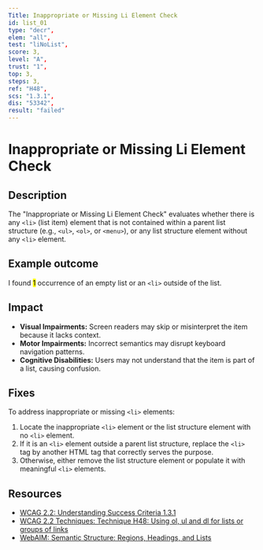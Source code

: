 ```yaml
---
Title: Inappropriate or Missing Li Element Check
id: list_01
type: "decr",
elem: "all",
test: "liNoList",
score: 3,
level: "A",
trust: "1",
top: 3,
steps: 3,
ref: "H48",
scs: "1.3.1",
dis: "53342",
result: "failed"
---
```


# Inappropriate or Missing Li Element Check

## Description

The "Inappropriate or Missing Li Element Check" evaluates whether there is any <code>&lt;li&gt;</code> (list item) element that is not contained within a parent list structure (e.g., <code>&lt;ul&gt;</code>, <code>&lt;ol&gt;</code>, or <code>&lt;menu&gt;</code>), or any list structure element without any <code>&lt;li&gt;</code> element.

## Example outcome

I found <mark>1</mark> occurrence of an empty list or an <code>&lt;li&gt;</code> outside of the list.

## Impact

- **Visual Impairments:** Screen readers may skip or misinterpret the item because it lacks context.
- **Motor Impairments:** Incorrect semantics may disrupt keyboard navigation patterns.
- **Cognitive Disabilities:** Users may not understand that the item is part of a list, causing confusion.

## Fixes

To address inappropriate or missing <code>&lt;li&gt;</code> elements:

1. Locate the inappropriate <code>&lt;li&gt;</code> element or the list structure element with no <code>&lt;li&gt;</code> element.
2. If it is an <code>&lt;li&gt;</code> element outside a parent list structure, replace the <code>&lt;li&gt;</code> tag by another HTML tag that correctly serves the purpose.
3. Otherwise, either remove the list structure element or populate it with meaningful <code>&lt;li&gt;</code> elements.

## Resources

- [WCAG 2.2: Understanding Success Criteria 1.3.1](https://www.w3.org/WAI/WCAG22/Understanding/info-and-relationships)
- [WCAG 2.2 Techniques: Technique H48: Using ol, ul and dl for lists or groups of links](https://www.w3.org/WAI/WCAG22/Techniques/html/H48)
- [WebAIM: Semantic Structure: Regions, Headings, and Lists](https://webaim.org/techniques/semanticstructure/)
